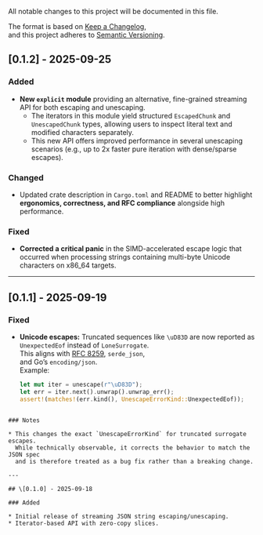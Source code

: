 All notable changes to this project will be documented in this file.

The format is based on [Keep a Changelog](https://keepachangelog.com/en/1.1.0/),  
and this project adheres to [Semantic Versioning](https://semver.org/spec/v2.0.0.html).

## [0.1.2] - 2025-09-25

### Added

-   **New `explicit` module** providing an alternative, fine-grained streaming API for both escaping and unescaping.
    -   The iterators in this module yield structured `EscapedChunk` and `UnescapedChunk` types, allowing users to inspect literal text and modified characters separately.
    -   This new API offers improved performance in several unescaping scenarios (e.g., up to 2x faster pure iteration with dense/sparse escapes).

### Changed

-   Updated crate description in `Cargo.toml` and README to better highlight **ergonomics, correctness, and RFC compliance** alongside high performance.

### Fixed

  - **Corrected a critical panic** in the SIMD-accelerated escape logic that occurred when processing strings containing multi-byte Unicode characters on x86\_64 targets.
  
***

## [0.1.1] - 2025-09-19
### Fixed
- **Unicode escapes:** Truncated sequences like `\uD83D` are now reported as  
  `UnexpectedEof` instead of `LoneSurrogate`.  
  This aligns with [RFC 8259](https://www.rfc-editor.org/rfc/rfc8259), `serde_json`,  
  and Go’s `encoding/json`.  
  Example:
  ```rust
  let mut iter = unescape(r"\uD83D");
  let err = iter.next().unwrap().unwrap_err();
  assert!(matches!(err.kind(), UnescapeErrorKind::UnexpectedEof));
````

### Notes

* This changes the exact `UnescapeErrorKind` for truncated surrogate escapes.
  While technically observable, it corrects the behavior to match the JSON spec
  and is therefore treated as a bug fix rather than a breaking change.

---

## \[0.1.0] - 2025-09-18

### Added

* Initial release of streaming JSON string escaping/unescaping.
* Iterator-based API with zero-copy slices.